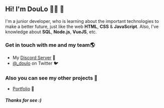 ## Hi! I'm DouLo 🧑‍💻 👀
I'm a junior developer, who is learning about the important technologies to make a better future, just like the web **HTML**, **CSS** & **JavaScript**. Also, I've knowledge about **SQL**, **Node.js**, **VueJS**, etc.

### Get in touch with me and my team🌎
- My [Discord Server](https://discord.gg/TrtUFM) 👾
- [@_doulo](https://twitter.com/_doulo) on Twitter 🐦

### Also you can see my other projects 🤖
- [Portfolio](https://doulo.now.sh/) 🎱

##### Thanks for see :)
